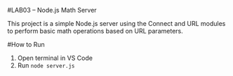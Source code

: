 #LAB03 – Node.js Math Server

This project is a simple Node.js server using the Connect and URL modules to perform basic math operations based on URL parameters.

#How to Run
1. Open terminal in VS Code
2. Run `node server.js`

